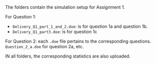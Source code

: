 The folders contain the simulation setup for Assignment 1. 

For Question 1:
- `Delivery_Q1_part_1_and_2.doe`: is for question 1a and question 1b.
- `Delivery_Q1_part3.doe`: is for question 1c

For Question 2: each `.doe` file pertains to the corresponding questions. `Question_2_a.doe` for question 2a, etc.

IN all folders, the corresponding statistics are also uploaded.
